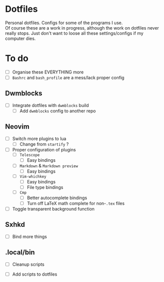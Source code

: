 # Dotfiles

Personal dotfiles. Configs for some of the programs I use. \
Of course these are a work in progress, although the work on dotfiles never really stops. Just don't want to loose all these settings/configs if my computer dies.

# To do

- [ ] Organise these EVERYTHING more
- [ ] `Bashrc` and `bash_profile` are a mess/lack proper config

## Dwmblocks

- [ ] Integrate dotfiles with `dwmblocks` build
  - [ ] Add `dwmblocks` config to another repo
## Neovim  
- [ ] Switch more plugins to lua
  - [ ] Change from `startify` ?
- [ ] Proper configuration of plugins
  - [ ] `Telescope`
    - [ ] Easy bindings
  - [ ] `Markdown` & `Markdown preview`
    - [ ] Easy bindings
  - [ ] `Vim-whichkey`
    - [ ] Easy bindings
    - [ ] File type bindings
  - [ ] `Cmp`
    - [ ] Better autocomplete bindings
    - [ ] Turn off LaTeX math complete for non-`.tex` files
- [ ] Toggle transparent background function

## Sxhkd
- [ ] Bind more things

## .local/bin
- [ ] Cleanup scripts
- [ ] Add scripts to dotfiles

